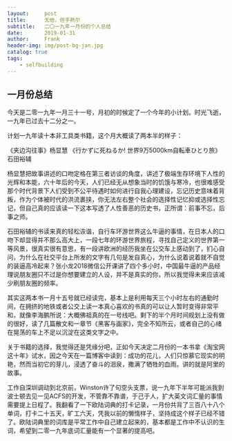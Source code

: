 ```yaml
---
layout:     post
title:      无他，但手熟尔
subtitle:   二〇一九年一月份的个人总结
date:       2019-01-31
author:     Frank
header-img: img/post-bg-jan.jpg
catalog: true
tags:
    - selfbuilding
---
```


## 一月份总结

今天是二零一九年一月三十一号，月初的时候定了一个今年的小计划。时光飞逝，一九年已过去十二分之一。

计划一九年读十本非工具类书籍，这个月大概读了两本半的样子：

《夹边沟往事》杨显慧
《行かずに死ねるか! 世界9万5000km自転車ひとり旅》石田裕辅

杨显慧把故事讲述的口吻定格在第三者访谈的角度，讲述了极端生存环境下人性的光辉和本能，六十年后的今天，人们已经无从想象当时的饥饿与寒冷，也很难感受那个时代背景下人们受到不公平待遇时如何进行自我心理建设，忘记历史意味着背叛，作为个体被时代的洪流裹挟，你无法左右整个社会的选择性记忆抑或选择性忘记，但自己真的应该读一下这本写透了人性善恶的历史书，正所谓：前事不忘，后事之师。

石田裕辅的书读来真的轻松诙谐，自行车环游世界这么牛逼的事情，在日本人的口吻下却显得并不那么高大上，一段七年的环游世界旅程，寻找自己定义的世界第一等风景，很真实很有意思，有一段讲欧洲的经历我坐在公交车上感动到了，扪心自问，为什么在社交平台上所发的文字有几句是发自真心，为什么说着说着就不自觉的装逼高冷起来？张小龙2018微信公开课讲了四个多小时，中国最牛逼的产品经理说朋友圈只不过是你想要建立的人设，并不是真实的你，所以我觉得未来应该减少刷朋友圈的频率。

其实这两本书一月十五号就已经读完，基本上是利用每天三个小时左右的通勤时间，在拥挤的地铁或者公交上读一本真心喜欢的书真的可以让人暂时变得非常平和，就像李海鹏所说：大概佛祖真的在一号线吧。剩下的半个月时间规划上没有做的很好，读了几篇散文和一章节《黑客与画家》，完全不知所云，或者自己的心绪在晃荡的车上不足以沉淀在这类文字之中。

关于书籍的选择，我觉得还是凭缘分吧，正如今天决定二月份的一本书拿《淘宝网这十年》试水，因之今天在一篇博客中读到：成功的花儿，人们只惊慕它现实的明艳，然而当初它的芽儿，浸透了奋斗的泪泉，撒满了牺牲的血雨。讲的就是阿里的故事。

工作自深圳调动到北京前，Winston许了句空头支票，说一九年下半年可能派我到波士顿去见一见ACFS的开发，不管靠不靠谱，于己于人，扩大英文词汇量的事情需要提上日程了。我翻看了一下欧陆词典的打卡记录，一月份共背了三百八十八个单词，打卡二十五天，旷工六天，凭我以前的懒惰样子，坚持成这个样子已经不错了。欧陆词典里的词库是平常工作中自己建立起来的，基本都是工作中不认识的生词，希望到二零一九年底词汇量能有一个显著的提高吧。

